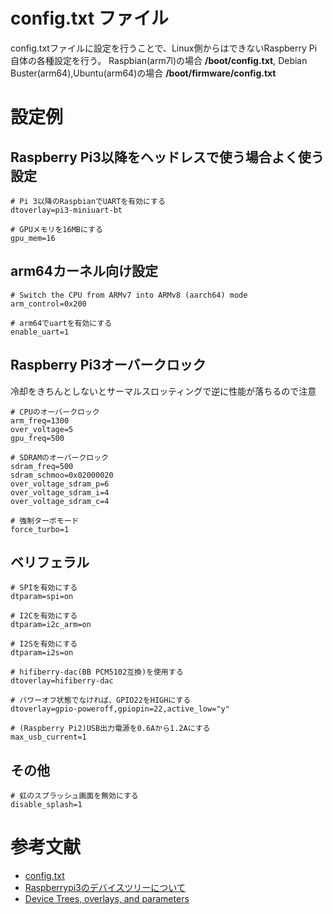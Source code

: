 # config.txt ファイル

config.txtファイルに設定を行うことで、Linux側からはできないRaspberry Pi自体の各種設定を行う。
Raspbian(arm7l)の場合 **/boot/config.txt**, Debian Buster(arm64),Ubuntu(arm64)の場合 **/boot/firmware/config.txt**

# 設定例

## Raspberry Pi3以降をヘッドレスで使う場合よく使う設定

    # Pi 3以降のRaspbianでUARTを有効にする
    dtoverlay=pi3-miniuart-bt

    # GPUメモリを16MBにする
    gpu_mem=16

## arm64カーネル向け設定

    # Switch the CPU from ARMv7 into ARMv8 (aarch64) mode
    arm_control=0x200

    # arm64でuartを有効にする
    enable_uart=1

## Raspberry Pi3オーバークロック

冷却をきちんとしないとサーマルスロッティングで逆に性能が落ちるので注意 

    # CPUのオーバークロック
    arm_freq=1300
    over_voltage=5
    gpu_freq=500

    # SDRAMのオーバークロック
    sdram_freq=500
    sdram_schmoo=0x02000020
    over_voltage_sdram_p=6
    over_voltage_sdram_i=4
    over_voltage_sdram_c=4

    # 強制ターボモード
    force_turbo=1

## ベリフェラル

    # SPIを有効にする
    dtparam=spi=on

    # I2Cを有効にする
    dtparam=i2c_arm=on

    # I2Sを有効にする
    dtparam=i2s=on

    # hifiberry-dac(BB PCM5102互換)を使用する
    dtoverlay=hifiberry-dac

    # パワーオフ状態でなければ、GPIO22をHIGHにする
    dtoverlay=gpio-poweroff,gpiopin=22,active_low="y"

    # (Raspberry Pi2)USB出力電源を0.6Aから1.2Aにする
    max_usb_current=1

## その他

    # 虹のスプラッシュ画面を無効にする
    disable_splash=1

# 参考文献

* [config.txt](https://www.raspberrypi.org/documentation/configuration/config-txt/)
* [Raspberrypi3のデバイスツリーについて](https://qiita.com/cello_piano_violin/items/90e417123e7e026b190e)
* [Device Trees, overlays, and parameters](https://www.raspberrypi.org/documentation/configuration/device-tree.md)

